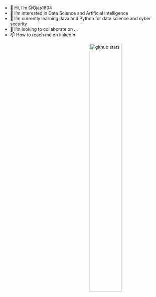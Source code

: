 - 👋 Hi, I’m @Ojas1804
- 👀 I’m interested in Data Science and Artificial Intelligence
- 🌱 I’m currently learning Java and Python for data science and cyber security
- 💞️ I’m looking to collaborate on ...
- 📫 How to reach me on linkedIn

<!---
Ojas1804/Ojas1804 is a ✨ special ✨ repository because its `README.md` (this file) appears on your GitHub profile.
You can click the Preview link to take a look at your changes.
--->

<img src="https://github-readme-stats.vercel.app/api?username={username}&show_icons=true&theme=gotham" alt="github stats" width="45%" align="right"/>
